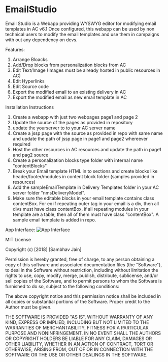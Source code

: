 # EmailStudio
Email Studio is a Webapp providing WYSWYG editor for modifying email templates in AC v6.1
Once configured, this webapp can be used by non technical users to modify the email templates and use them in campaigns with out any dependency on devs. 

Features:
1. Arrange Bloacks
2. Add/Drop blocks from personalization blocks from AC
3. Edit Text/Image  (Images must be already hosted in public resources in AC)
4. Edit Hyperlinks
5. Edit Source code
6. Export the modified email to an existing delivery in AC
7. Export the modified email as new email template in AC


Installation Instructions

1. Create a webapp with just two webpages page1 and page 2
2. Update the source of the pages as provided in repository
3. update the yourserver to to your AC server name
4. Create a jssp page with the source as provided in repo with same name and update the path of jssp page in page1 and page2 whereever required
5. Host the other resources in AC resources and update the path in page1 and pag2 source
6. Create a personalization blocks type folder with internal name "contentBlocks" 
7. Break your Email template HTML in to sections and create blocks like header/footer/modules in content block folder (samples provided in resources)
8. Add the sampleEmailTemplate in Delivery Templates folder in your AC server folder "nmsDeliveryModel".
9. Make sure the editable blocks in your email template contains class contentBox. For ex if repeating outer tag in your email is a div, then all divs must have class contentBox, if all repeating modules in your template are a table, then all of them must have class "contentBox".  A sample email template is added in repo.


App Interface:
![App Interface](https://raw.githubusercontent.com/sambhavjain3/adobeCampaignClassic/master/page2EditTemplate.png)



MIT License

Copyright (c) [2018] [Sambhav Jain]

Permission is hereby granted, free of charge, to any person obtaining a copy
of this software and associated documentation files (the "Software"), to deal
in the Software without restriction, including without limitation the rights
to use, copy, modify, merge, publish, distribute, sublicense, and/or sell
copies of the Software, and to permit persons to whom the Software is
furnished to do so, subject to the following conditions:

The above copyright notice and this permission notice shall be included in all
copies or substantial portions of the Software.
Proper credit to the Author must be given.

THE SOFTWARE IS PROVIDED "AS IS", WITHOUT WARRANTY OF ANY KIND, EXPRESS OR
IMPLIED, INCLUDING BUT NOT LIMITED TO THE WARRANTIES OF MERCHANTABILITY,
FITNESS FOR A PARTICULAR PURPOSE AND NONINFRINGEMENT. IN NO EVENT SHALL THE
AUTHORS OR COPYRIGHT HOLDERS BE LIABLE FOR ANY CLAIM, DAMAGES OR OTHER
LIABILITY, WHETHER IN AN ACTION OF CONTRACT, TORT OR OTHERWISE, ARISING FROM,
OUT OF OR IN CONNECTION WITH THE SOFTWARE OR THE USE OR OTHER DEALINGS IN THE
SOFTWARE.

